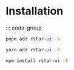 # Installation

::: code-group

```bash [pnpm]
pnpm add rstar-ui -S
```

```bash [yarn]
yarn add rstar-ui -S
```

```bash [npm]
npm install rstar-ui -S
```